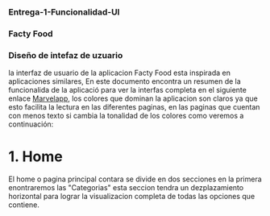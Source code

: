 ### Entrega-1-Funcionalidad-UI




### Facty Food


### Diseño de intefaz de uzuario 

la interfaz de usuario de la aplicacion Facty Food esta inspirada en aplicaciones similares, En este documento encontra un resumen de la funcionalida de la aplicació para ver la interfas completa en el siguiente enlace [Marvelapp](https://marvelapp.com/project/6645915), los colores que dominan la aplicacion son claros ya que esto facilita la lectura en las diferentes paginas, en las paginas que cuentan con menos texto si cambia la tonalidad de los colores como veremos a continuación:



# 1.   Home
      
El home o pagina principal contara se divide en dos secciones en la primera enontraremos las "Categorias" esta seccion tendra un dezplazamiento horizontal para lograr la visualizacion completa de todas las opciones que contiene. 
